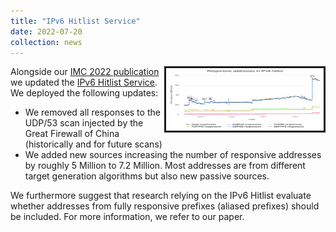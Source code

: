 ```yaml
---
title: "IPv6 Hitlist Service"
date: 2022-07-20
collection: news
---
```

  <style>
  
  img {
    max-width: 50%;
    max-height:15%;
    float: right;
  }
  
  </style>
<div class="container">
<div class="image">
<img src="/images/responsive-addresses-in.svg" alt="" border=3 height=100  width=500>
</div>
Alongside our <a href="/publication/2022-10-25-Rusty-Clusters-Dusting-an-IPv6-Research-Foundation">IMC 2022 publication</a> we updated the <a href="https://ipv6hitlist.github.io/">IPv6 Hitlist Service</a>.
We deployed the following updates:
<ul>
<li>We removed all responses to the UDP/53 scan injected by the Great Firewall of China (historically and for future scans)</li>
<li>We added new sources increasing the number of responsive addresses by roughly 5 Million to 7.2 Million.
Most addresses are from different target generation algorithms but also new passive sources.</li>
</ul>
We furthermore suggest that research relying on the IPv6 Hitlist evaluate whether addresses from fully responsive prefixes (aliased prefixes) should be included. For more information, we refer to our paper.
</div>
